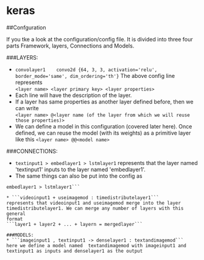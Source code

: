 # keras


##Confguration 

If you tke a look at the configuration/config file. It is divided into three four parts Framework, layers, Connections and Models.
  
###LAYERS:  
* ```convolayer1	convo2d	{64, 3, 3, activation='relu', border_mode='same', dim_ordering='th'}```
The above config line represents  
```<layer name> <layer primary key> <layer properties>```  
* Each line will have the description of the layer.
* If a layer has same properties as another layer defined before, then we can write  
```<layer name> @<layer name (of the layer from which we will reuse those properties)>```  
* We can define a model in this configuration (covered later here). Once defined, we can reuse the model (with its weights) as a primitive
layer like this
```<layer name> @@<model name>```
  
  
###CONNECTIONS:   
* ```textinput1 > embedlayer1 > lstmlayer1```
represents that the layer named 'textinput1' inputs to the layer named 'embedlayer1'.  
* The same things can also be put into the config as  
```textinput1 > embedlayer1  
embedlayer1 > lstmlayer1```  
  
* ```videoinput1 + useimagemod : timedistributelayer1```  
represents that videoinput1 and useimagemod merge into the layer timedistributelayer1. We can merge any number of layers with this general
format  
```layer1 + layer2 + ... + layern = mergedlayer```  

###MODELS:  
* ```imageinput1 , textinput1 -> denselayer1 : textandimagemod```  
here we define a model named  textandimagemod with imageinput1 and textinput1 as inputs and denselayer1 as the output  
